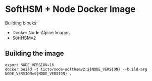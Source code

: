 # SoftHSM + Node Docker Image

Building blocks:

- Docker Node Alpine Images
- SoftHSMv2

## Building the image

```
export NODE_VERSION=16
docker build -t ticto/node-softhsmv2:${NODE_VERSION} --build-arg NODE_VERSION=${NODE_VERSION} .
```


